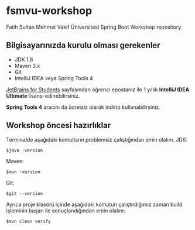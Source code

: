# fsmvu-workshop
Fatih Sultan Mehmet Vakıf Üniversitesi Spring Boot Workshop repository

## Bilgisayarınızda kurulu olması gerekenler
 - JDK 1.8
 - Maven 3.x
 - Git
 - IntelliJ IDEA veya Spring Tools 4

[JetBrains for Students](https://www.jetbrains.com/student/) sayfasından öğrenci epostanız ile 1 yıllık **IntelliJ IDEA Ultimate** lisansı edinebilirsiniz.

**Spring Tools 4** aracını da ücretsiz olarak indirip kullanabilirsiniz.

## Workshop öncesi hazırlıklar
Terminalde aşağıdaki komutların problemsiz çalıştığından emin olalım.
JDK:

    $java -version

Maven:

    $mvn -version

Git:

    $git --version

Ayrıca proje klasörü içinde aşağıdaki komutun çalıştırdığımız zaman build işleminin başarı ile sonuçlandığından emin olalım:

    $mvn clean verify
